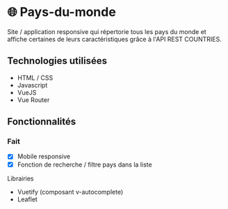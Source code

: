 # :globe_with_meridians: Pays-du-monde
Site / application responsive qui répertorie tous les pays du monde et affiche certaines de leurs caractéristiques grâce à l'API REST COUNTRIES.

## Technologies utilisées
* HTML / CSS
* Javascript
* VueJS
* Vue Router

## Fonctionnalités
### Fait
- [x] Mobile responsive
- [x] Fonction de recherche / filtre pays dans la liste

Librairies

* Vuetify (composant v-autocomplete)
* Leaflet
